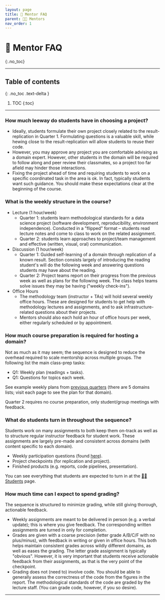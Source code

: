 ```yaml
---
layout: page
title: 🧐 Mentor FAQ
parent: 🧑‍🏫 Mentors
nav_order: 1
---
```


# 🧐 Mentor FAQ
{:.no_toc}

---

## Table of contents
{: .no_toc .text-delta }

1. TOC
{:toc}

---


### How much leeway do students have in choosing a project?

- Ideally, students formulate their own project closely related to the result-replication in Quarter 1. Formulating questions is a valuable skill, while hewing close to the result-replication will allow students to reuse their code.
- However, you may approve any project you are comfortable advising as a domain expert. However, other students in the domain will be required to follow along and peer review their classmates, so a project too far afield may hinder those interactions.
- Fixing the project ahead of time and requiring students to work on a specific coordinated task in the area is ok. In fact, typically students want such guidance. You should make these expectations clear at the beginning of the course.

### What is the weekly structure in the course?

- Lecture (1 hour/week)
  - Quarter 1: students learn methodological standards for a data science project (software development, reproducibility, environment independence). Conducted in a "flipped" format – students read lecture notes and come to class to work on the related assignment.
  - Quarter 2: students learn approaches to project/team management and effective (written, visual, oral) communication.
- Discussion (1 hour/week)
  - Quarter 1: Guided self-learning of a domain through replication of a known result. Section consists largely of introducing the reading student&#39;s will do the following week and answering questions students may have about the reading.
  - Quarter 2: Project teams report on their progress from the previous week as well as plans for the following week. The class helps teams solve issues they may be having (&quot;weekly check-ins&quot;).
- Office Hours
  - The methodology team (instructor + TAs) will hold several weekly office hours. These are designed for students to get help with methodology lectures and assignments, and to ask infrastructure-related questions about their projects.
  - Mentors should also each hold an hour of office hours per week, either regularly scheduled or by appointment.

### How much course preparation is required for hosting a domain?

Not as much as it may seem; the sequence is designed to reduce the overhead required to scale mentorship across multiple groups. The following list the main class-prep tasks:

- Q1: Weekly plan (readings + tasks).
- Q1: Questions for topics each week.

See example weekly plans from [previous quarters](https://github.com/afraenkel/DSC180A-DS-Methodology#contents) (there are 5 domains lists; visit each page to see the plan for that domain).

Quarter 2 requires no course preparation, only student/group meetings with feedback.

### What do students turn in throughout the sequence?

Students work on many assignments to both keep them on-track as well as to structure regular instructor feedback for student work. These assignments are largely pre-made and consistent across domains (with content specific to each domain).

- Weekly participation questions (found [here](../../students/assignments/participation)).
- Project checkpoints (for replication and project).
- Finished products (e.g. reports, code pipelines, presentation).

You can see everything that students are expected to turn in at the [🧑‍🎓 Students](../../students) page.

### How much time can I expect to spend grading?

The sequence is structured to minimize grading, while still giving thorough, actionable feedback.

- Weekly assignments are meant to be delivered in person (e.g. a verbal update); this is where you give feedback. The corresponding written assignments are turned in only for completion.
- Grades are given with a coarse precision (letter grade A/B/C/F with no plus/minus), with feedback in writing or given in office hours. This both helps maintain consistent grades across wildly different domains, as well as eases the grading. The letter grade assignment is typically &quot;obvious&quot;. However, it is very important that students receive actionable feedback from their assignments, as that is the very point of the checkpoint.
- Grading does not (need to) involve code. You should be able to generally assess the correctness of the code from the figures in the report. The methodological standards of the code are graded by the lecture staff. (You can grade code, however, if you so desire).

---
